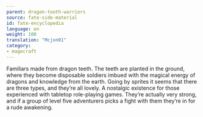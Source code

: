 ```yaml
---
parent: dragon-tooth-warriors
source: fate-side-material
id: fate-encyclopedia
language: en
weight: 100
translation: "Mcjon01"
category:
- magecraft
---
```


Familiars made from dragon teeth.
The teeth are planted in the ground, where they become disposable soldiers imbued with the magical energy of dragons and knowledge from the earth.
Going by sprites it seems that there are three types, and they’re all lovely.
A nostalgic existence for those experienced with tabletop role-playing games. They’re actually very strong, and if a group of level five adventurers picks a fight with them they’re in for a rude awakening.
